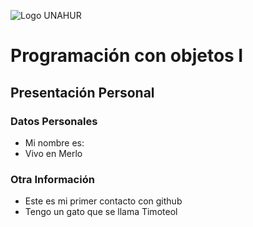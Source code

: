 ![Logo UNAHUR](./UNAHUR.png)

# Programación con objetos I
## Presentación Personal

### Datos Personales
- Mi nombre es:
- Vivo en Merlo


### Otra Información
- Este es mi primer contacto con github
- Tengo un gato que se llama Timoteol
